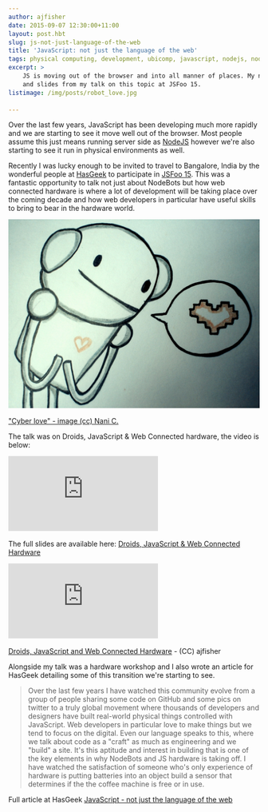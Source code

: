 ```yaml
---
author: ajfisher
date: 2015-09-07 12:30:00+11:00
layout: post.hbt
slug: js-not-just-language-of-the-web
title: 'JavaScript: not just the language of the web'
tags: physical computing, development, ubicomp, javascript, nodejs, nodebots
excerpt: >
    JS is moving out of the browser and into all manner of places. My notes
    and slides from my talk on this topic at JSFoo 15.
listimage: /img/posts/robot_love.jpg

---
```


Over the last few years, JavaScript has been developing much more rapidly and
we are starting to see it move well out of the browser. Most people assume
this just means running server side as [NodeJS](http://nodejs.org) however
we're also starting to see it run in physical environments as well.

Recently I was lucky enough to be invited to travel to Bangalore, India
by the wonderful people at [HasGeek](https://hasgeek.com/) to participate in
[JSFoo 15](https://jsfoo.in/2015/). This was a fantastic opportunity to talk
not just about NodeBots but how web connected hardware is where a lot of
development will be taking place over the coming decade and how web developers
in particular have useful skills to bring to bear in the hardware world.

![Drawing of robot with a heart symbol in a speech bubble](../../img/posts/robot_love.jpg)

<p class="caption"><a href="http://www.flickr.com/photos/hiperbolica/3414999010">"Cyber
love" - image (cc) Nani C.</a></p>

The talk was on Droids, JavaScript & Web Connected hardware, the video is below:

<p class="mediacontainer"><iframe title="Video of talk on JS and web tech" src="https://www.youtube.com/embed/3C3lHuRToQs" frameborder="0" allowfullscreen></iframe></p>

The full slides are available here:
[Droids, JavaScript & Web Connected Hardware](http://droidsjs.ajf.io/#/)

<p class="mediacontainer"><iframe title="Slide notes from droids talk" src="http://droidsjs.ajf.io/" frameborder="0" allowfullscreeen></iframe></p>

<p class="caption"><a href="http://droidsjs.ajf.io/#/">Droids, JavaScript and
Web Connected Hardware</a> - (CC) ajfisher</p>

Alongside my talk was a hardware workshop and I also wrote an article for
HasGeek detailing some of this transition we're starting to see.

> Over the last few years I have watched this community evolve from a group of
people sharing some code on GitHub and some pics on twitter to a truly global
movement where thousands of developers and designers have built real-world
physical things controlled with JavaScript. Web developers in particular
love to make things but we tend to focus on the digital. Even our language
speaks to this, where we talk about code as a "craft" as much as engineering
and we "build" a site. It's this aptitude and interest in building that is
one of the key elements in why NodeBots and JS hardware is taking off. I
have watched the satisfaction of someone who's only experience of hardware
is putting batteries into an object build a sensor that determines if the
the coffee machine is free or in use.

Full article at HasGeek
[JavaScript - not just the language of the web](https://blog.hasgeek.com/2015/javascript-not-just-the-language-of-the-web/)


